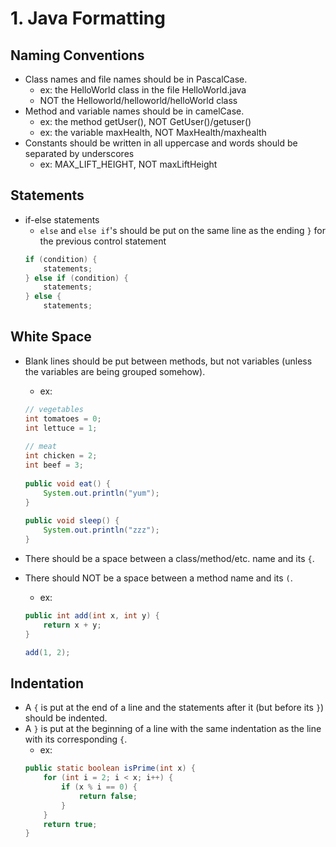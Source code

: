 # 1. Java Formatting

## Naming Conventions
- Class names and file names should be in PascalCase. 
   - ex: the HelloWorld class in the file HelloWorld.java
   - NOT the Helloworld/helloworld/helloWorld class
- Method and variable names should be in camelCase. 
  - ex: the method getUser(), NOT GetUser()/getuser()
  - ex: the variable maxHealth, NOT MaxHealth/maxhealth
- Constants should be written in all uppercase and words should be separated by underscores
  - ex: MAX_LIFT_HEIGHT, NOT maxLiftHeight

## Statements
- if-else statements
  - `else` and `else if`'s should be put on the same line as the ending `}` for the previous control statement
  ```java
  if (condition) {
      statements;
  } else if (condition) {
      statements;
  } else {
      statements;
  ```
  
## White Space
- Blank lines should be put between methods, but not variables (unless the variables are being grouped somehow).
  - ex:
  ```java
  // vegetables
  int tomatoes = 0;
  int lettuce = 1;
    
  // meat
  int chicken = 2;
  int beef = 3;
    
  public void eat() {
      System.out.println("yum");
  }
        
  public void sleep() {
      System.out.println("zzz");
  }
  ```

- There should be a space between a class/method/etc. name and its `{`.
- There should NOT be a space between a method name and its `(`.
  - ex:
  ```java
  public int add(int x, int y) {
      return x + y;
  }
  
  add(1, 2);
  ```
  
## Indentation
- A `{` is put at the end of a line and the statements after it (but before its `}`) should be indented. 
- A `}` is put at the beginning of a line with the same indentation as the line with its corresponding `{`.
  - ex:
  ```java
  public static boolean isPrime(int x) {
      for (int i = 2; i < x; i++) {
          if (x % i == 0) {
              return false;
          }
      }
      return true;
  }
  ```
